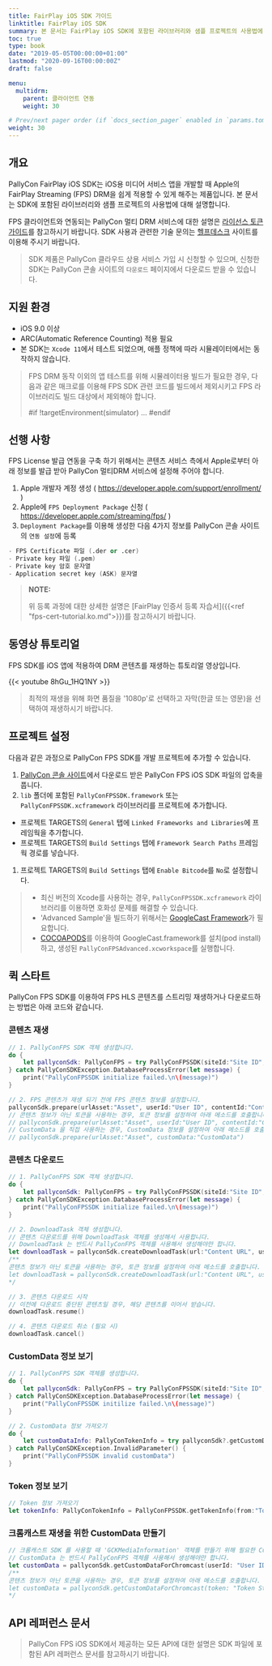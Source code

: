 ```yaml
---
title: FairPlay iOS SDK 가이드
linktitle: FairPlay iOS SDK
summary: 본 문서는 FairPlay iOS SDK에 포함된 라이브러리와 샘플 프로젝트의 사용법에 대해 설명합니다.
toc: true
type: book
date: "2019-05-05T00:00:00+01:00"
lastmod: "2020-09-16T00:00:00Z"
draft: false

menu:
  multidrm:
    parent: 클라이언트 연동
    weight: 30

# Prev/next pager order (if `docs_section_pager` enabled in `params.toml`)
weight: 30
---
```


## 개요

PallyCon FairPlay iOS SDK는 iOS용 미디어 서비스 앱을 개발할 때 Apple의 FairPlay Streaming (FPS) DRM을 쉽게 적용할 수 있게 해주는 제품입니다. 본 문서는 SDK에 포함된 라이브러리와 샘플 프로젝트의 사용법에 대해 설명합니다.

FPS 클라이언트와 연동되는 PallyCon 멀티 DRM 서비스에 대한 설명은 [라이선스 토큰 가이드](../../license/license-token)를 참고하시기 바랍니다.
SDK 사용과 관련한 기술 문의는 [헬프데스크](https://pallycon.zendesk.com) 사이트를 이용해 주시기 바랍니다.

> SDK 제품은 PallyCon 클라우드 상용 서비스 가입 시 신청할 수 있으며, 신청한 SDK는 PallyCon 콘솔 사이트의 `다운로드` 페이지에서 다운로드 받을 수 있습니다.

## 지원 환경

- iOS 9.0 이상
- ARC(Automatic Reference Counting) 적용 필요
- 본 SDK는 `Xcode 11`에서 테스트 되었으며, 애플 정책에 따라 시뮬레이터에서는 동작하지 않습니다.

> FPS DRM 동작 이외의 앱 테스트를 위해 시뮬레이터용 빌드가 필요한 경우, 다음과 같은 매크로를 이용해 FPS SDK 관련 코드를 빌드에서 제외시키고 FPS 라이브러리도 빌드 대상에서 제외해야 합니다.
> 
> #if !targetEnvironment(simulator)
> ...
> #endif

## 선행 사항

FPS License 발급 연동을 구축 하기 위해서는 콘텐츠 서비스 측에서 Apple로부터 아래 정보를 발급 받아 PallyCon 멀티DRM 서비스에 설정해 주어야 합니다.

1. Apple 개발자 계정 생성 ( <https://developer.apple.com/support/enrollment/> )
1. Apple에 `FPS Deployment Package` 신청 ( <https://developer.apple.com/streaming/fps/> )
1. `Deployment Package`를 이용해 생성한 다음 4가지 정보를 PallyCon 콘솔 사이트의 `연동 설정`에 등록

```s
- FPS Certificate 파일 (.der or .cer)
- Private key 파일 (.pem)
- Private key 암호 문자열
- Application secret key (ASK) 문자열
```

> **NOTE:**
>
> 위 등록 과정에 대한 상세한 설명은 [FairPlay 인증서 등록 자습서]({{<ref "fps-cert-tutorial.ko.md">}})를 참고하시기 바랍니다.

## 동영상 튜토리얼

FPS SDK를 iOS 앱에 적용하여 DRM 콘텐츠를 재생하는 튜토리얼 영상입니다.

{{< youtube 8hGu_1HQ1NY >}}

> 최적의 재생을 위해 화면 품질을 '1080p'로 선택하고 자막(한글 또는 영문)을 선택하여 재생하시기 바랍니다.

## 프로젝트 설정

다음과 같은 과정으로 PallyCon FPS SDK를 개발 프로젝트에 추가할 수 있습니다.

1. [PallyCon 콘솔 사이트](https://console.pallycon.com)에서 다운로드 받은 PallyCon FPS iOS SDK 파일의 압축을 풉니다.
1. `lib` 폴더에 포함된 `PallyConFPSSDK.framework` 또는 `PallyConFPSSDK.xcframework` 라이브러리를 프로젝트에 추가합니다.
  - 프로젝트 TARGETS의 `General` 탭에 `Linked Frameworks and Libraries`에 프레임웍을 추가합니다. 
  - 프로젝트 TARGETS의 `Build Settings` 탭에 `Framework Search Paths` 프레임웍 경로를 넣습니다.
1. 프로젝트 TARGETS의 `Build Settings` 탭에 `Enable Bitcode`를 `No`로 설정합니다.

> - 최신 버전의 Xcode를 사용하는 경우, `PallyConFPSSDK.xcframework` 라이브러리를 이용하면 호화성 문제를 해결할 수 있습니다.
> - 'Advanced Sample'을 빌드하기 위해서는 [GoogleCast Framework](https://developers.google.com/cast/docs/developers#ios)가 필요합니다.
> - [COCOAPODS](https://cocoapods.org/)를 이용하여 GoogleCast.framework를 설치(pod install)하고, 생성된 `PallyConFPSAdvanced.xcworkspace`를 실행합니다.

## 퀵 스타트

PallyCon FPS SDK를 이용하여 FPS HLS 콘텐츠를 스트리밍 재생하거나 다운로드하는 방법은 아래 코드와 같습니다.

### 콘텐츠 재생

```swift
// 1. PallyConFPS SDK 객체 생성합니다.
do {
	let pallyconSdk: PallyConFPS = try PallyConFPSSDK(siteId:"Site ID", siteKey:"Site Key", fpsLicenseDelegate:"PallyConFPSLicenseDelegate")
} catch PallyConSDKException.DatabaseProcessError(let message) {
	print("PallyConFPSSDK initialize failed.\n\(message)")
}

// 2. FPS 콘텐츠가 재생 되기 전에 FPS 콘텐츠 정보를 설정합니다.
pallyconSdk.prepare(urlAsset:"Asset", userId:"User ID", contentId:"ContentID", optionalId:"optionalId")
// 콘텐츠 정보가 아닌 토큰을 사용하는 경우, 토큰 정보를 설정하여 아래 메소드를 호출합니다.
// pallyconSdk.prepare(urlAsset:"Asset", userId:"User ID", contentId:"ContentID", token:"Token String")
// CustomData 을 직접 사용하는 경우, CustomData 정보를 설정하여 아래 메소드를 호출합니다.
// pallyconSdk.prepare(urlAsset:"Asset", customData:"CustomData")

```

### 콘텐츠 다운로드

```swift
// 1. PallyConFPS SDK 객체 생성합니다.
do {
    let pallyconSdk: PallyConFPS = try PallyConFPSSDK(siteId:"Site ID", siteKey:"Site Key", fpsLicenseDelegate:"PallyConFPSLicenseDelegate")
} catch PallyConSDKException.DatabaseProcessError(let message) {
    print("PallyConFPSSDK initialize failed.\n\(message)")
}

// 2. DownloadTask 객체 생성합니다.
// 콘텐츠 다운로드를 위해 DownloadTask 객체를 생성해서 사용합니다.
// DownloadTask 는 반드시 PallyConFPS 객체를 사용해서 생성해야만 합니다.
let downloadTask = pallyconSdk.createDownloadTask(url:"Content URL", userId:"User ID", contentId:"Content ID", optionalId:"Order ID", downloadDelegate:"PallyConFPSDownloadDelegate")
/**
콘텐츠 정보가 아닌 토큰을 사용하는 경우, 토큰 정보를 설정하여 아래 메소드를 호출합니다.
let downloadTask = pallyconSdk.createDownloadTask(url:"Content URL", userId:"User ID", contentId:"Content ID", token:"Token String", downloadDelegate:"PallyConFPSDownloadDelegate")
*/

// 3. 콘텐츠 다운로드 시작
// 이전에 다운로드 중단된 콘텐츠일 경우, 해당 콘텐츠를 이어서 받습니다.
downloadTask.resume()

// 4. 콘텐츠 다운로드 취소 (필요 시)
downloadTask.cancel()
```

### CustomData 정보 보기

```swift
// 1. PallyConFPS SDK 객체를 생성합니다.
do {
    let pallyconSdk: PallyConFPS = try PallyConFPSSDK(siteId:"Site ID", siteKey:"Site Key", fpsLicenseDelegate:"PallyConFPSLicenseDelegate")
} catch PallyConSDKException.DatabaseProcessError(let message) {
    print("PallyConFPSSDK initilize failed.\n\(message)")
}

// 2. CustomData 정보 가져오기
do {
    let customDataInfo: PallyConTokenInfo = try pallyconSdk?.getCustomDataInfo(from:"CustomData")
} catch PallyConSDKException.InvalidParameter() {
    print("PallyConFPSSDK invalid customData")
}
```

### Token 정보 보기

```swift
// Token 정보 가져오기
let tokenInfo: PallyConTokenInfo = PallyConFPSSDK.getTokenInfo(from:"Token String")
```

### 크롬캐스트 재생을 위한 CustomData 만들기

```swift
// 크롬캐스트 SDK 를 사용할 때 'GCKMediaInformation' 객체를 만들기 위해 필요한 CustomData 가져오기
// CustomData 는 반드시 PallyConFPS 객체를 사용해서 생성해야만 합니다.
let customData = pallyconSdk.getCustomDataForChromcast(userId: "User ID", contentId: "Content ID", optionalId: "Optional ID")
/**
콘텐츠 정보가 아닌 토큰을 사용하는 경우, 토큰 정보를 설정하여 아래 메소드를 호출합니다.
let customData = pallyconSdk.getCustomDataForChromcast(token: "Token String")
*/
```

## API 레퍼런스 문서

> PallyCon FPS iOS SDK에서 제공하는 모든 API에 대한 설명은 SDK 파일에 포함된 API 레퍼런스 문서를 참고하시기 바랍니다.
